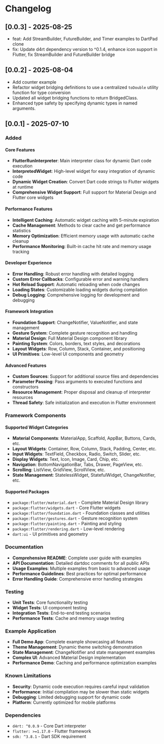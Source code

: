# Changelog

## [0.0.3] - 2025-08-25

- feat: Add StreamBuilder, FutureBuilder, and Timer examples to DartPad clone
- fix: Update d4rt dependency version to ^0.1.4, enhance icon support in Flutter, fix StreamBuilder and FutureBuilder bridge

## [0.0.2] - 2025-08-04

- Add counter example
- Refactor widget bridging definitions to use a centralized `toDouble` utility function for type conversion
- Updated all widget bridging functions to return BridgedClass.
- Enhanced type safety by specifying dynamic types in named arguments.

## [0.0.1] - 2025-07-10

### Added

#### Core Features
- **FlutterRunInterpreter**: Main interpreter class for dynamic Dart code execution
- **InterpretedWidget**: High-level widget for easy integration of dynamic code
- **Dynamic Widget Creation**: Convert Dart code strings to Flutter widgets at runtime
- **Comprehensive Widget Support**: Full support for Material Design and Flutter core widgets

#### Performance Features
- **Intelligent Caching**: Automatic widget caching with 5-minute expiration
- **Cache Management**: Methods to clear cache and get performance statistics
- **Memory Optimization**: Efficient memory usage with automatic cache cleanup
- **Performance Monitoring**: Built-in cache hit rate and memory usage tracking

#### Developer Experience
- **Error Handling**: Robust error handling with detailed logging
- **Custom Error Callbacks**: Configurable error and warning handlers
- **Hot Reload Support**: Automatic reloading when code changes
- **Loading States**: Customizable loading widgets during compilation
- **Debug Logging**: Comprehensive logging for development and debugging

#### Framework Integration
- **Foundation Support**: ChangeNotifier, ValueNotifier, and state management
- **Gesture System**: Complete gesture recognition and handling
- **Material Design**: Full Material Design component library
- **Painting System**: Colors, borders, text styles, and decorations
- **Layout Widgets**: Row, Column, Stack, Container, and positioning
- **UI Primitives**: Low-level UI components and geometry

#### Advanced Features
- **Custom Sources**: Support for additional source files and dependencies
- **Parameter Passing**: Pass arguments to executed functions and constructors
- **Resource Management**: Proper disposal and cleanup of interpreter resources
- **Thread Safety**: Safe initialization and execution in Flutter environment

### Framework Components

#### Supported Widget Categories
- **Material Components**: MaterialApp, Scaffold, AppBar, Buttons, Cards, etc.
- **Layout Widgets**: Container, Row, Column, Stack, Padding, Center, etc.
- **Input Widgets**: TextField, Checkbox, Radio, Switch, Slider, etc.
- **Display Widgets**: Text, Icon, Image, Card, Chip, etc.
- **Navigation**: BottomNavigationBar, Tabs, Drawer, PageView, etc.
- **Scrolling**: ListView, GridView, ScrollView, etc.
- **State Management**: StatelessWidget, StatefulWidget, ChangeNotifier, etc.

#### Supported Packages
- `package:flutter/material.dart` - Complete Material Design library
- `package:flutter/widgets.dart` - Core Flutter widgets
- `package:flutter/foundation.dart` - Foundation classes and utilities
- `package:flutter/gestures.dart` - Gesture recognition system
- `package:flutter/painting.dart` - Painting and styling
- `package:flutter/rendering.dart` - Low-level rendering
- `dart:ui` - UI primitives and geometry

### Documentation
- **Comprehensive README**: Complete user guide with examples
- **API Documentation**: Detailed dartdoc comments for all public APIs
- **Usage Examples**: Multiple examples from basic to advanced usage
- **Performance Guidelines**: Best practices for optimal performance
- **Error Handling Guide**: Comprehensive error handling strategies

### Testing
- **Unit Tests**: Core functionality testing
- **Widget Tests**: UI component testing
- **Integration Tests**: End-to-end testing scenarios
- **Performance Tests**: Cache and memory usage testing

### Example Application
- **Full Demo App**: Complete example showcasing all features
- **Theme Management**: Dynamic theme switching demonstration
- **State Management**: ChangeNotifier and state management examples
- **Complex UI**: Advanced Material Design implementation
- **Performance Demo**: Caching and performance optimization examples

### Known Limitations
- **Security**: Dynamic code execution requires careful input validation
- **Performance**: Initial compilation may be slower than static widgets
- **Debugging**: Limited debugging support for dynamic code
- **Platform**: Currently optimized for mobile platforms

### Dependencies
- `d4rt: ^0.0.9` - Core Dart interpreter
- `flutter: >=1.17.0` - Flutter framework
- `sdk: ^3.8.1` - Dart SDK requirement


